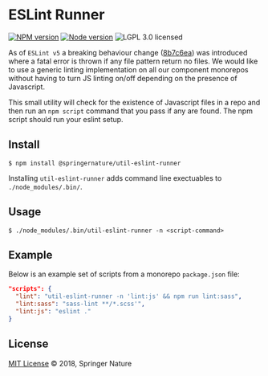 # ESLint Runner

[![NPM version][badge-npm]][info-npm]
[![Node version][badge-node]][info-node]
![LGPL 3.0 licensed][badge-license]

As of `ESLint v5` a breaking behaviour change ([8b7c6ea](https://github.com/eslint/eslint/commit/8b7c6eaed39e8506dba1aa6e57b1d0e2fdc351c3)) was introduced where a fatal error is thrown if any file pattern return no files. We would like to use a generic linting implementation on all our component monorepos without having to turn JS linting on/off depending on the presence of Javascript.

This small utility will check for the existence of Javascript files in a repo and then run an `npm script` command that you pass if any are found. The npm script should run your eslint setup.

## Install

```
$ npm install @springernature/util-eslint-runner
```

Installing `util-eslint-runner` adds command line exectuables to `./node_modules/.bin/`.

## Usage

```
$ ./node_modules/.bin/util-eslint-runner -n <script-command>
```

## Example

Below is an example set of scripts from a monorepo `package.json` file:

```json
"scripts": {
  "lint": "util-eslint-runner -n 'lint:js' && npm run lint:sass",
  "lint:sass": "sass-lint **/*.scss'",
  "lint:js": "eslint ."
}
```

## License

[MIT License][info-license] &copy; 2018, Springer Nature

[info-npm]: https://www.npmjs.com/package/@springernature/util-eslint-runner
[badge-npm]: https://img.shields.io/npm/v/@springernature/util-eslint-runner.svg
[info-license]: https://github.com/springernature/frontend-toolkit-utilities/blob/master/LICENCE
[badge-license]: https://img.shields.io/badge/license-MIT-blue.svg
[badge-node]: https://img.shields.io/badge/node->=8-brightgreen.svg
[info-node]: package.json
